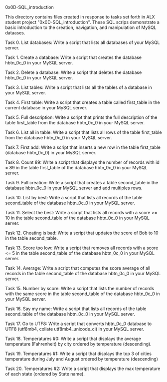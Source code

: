 0x0D-SQL_introduction

This directory contains files created in response to tasks set forth in ALX student project "0x0D-SQL_introduction". These SQL scrips demonstrate a basic introduction to the creation, navigation, and manipulation of MySQL dataases.

Task 0. List databases: Write a script that lists all databases of your MySQL server.

Task 1. Create a database: Write a script that creates the database hbtn_0c_0 in your MySQL server.

Task 2. Delete a database: Write a script that deletes the database hbtn_0c_0 in your MySQL server.

Task 3. List tables: Write a script that lists all the tables of a database in your MySQL server.

Task 4. First table: Write a script that creates a table called first_table in the current database in your MySQL server.

Task 5. Full description: Write a script that prints the full description of the table first_table from the database hbtn_0c_0 in your MySQL server.

Task 6. List all in table: Write a script that lists all rows of the table first_table from the database hbtn_0c_0 in your MySQL server.

Task 7. First add: Write a script that inserts a new row in the table first_table (database hbtn_0c_0) in your MySQL server.

Task 8. Count 89: Write a script that displays the number of records with id = 89 in the table first_table of the database hbtn_0c_0 in your MySQL server.

Task 9. Full creation: Write a script that creates a table second_table in the database hbtn_0c_0 in your MySQL server and add multiples rows.

Task 10. List by best: Write a script that lists all records of the table second_table of the database hbtn_0c_0 in your MySQL server.

Task 11. Select the best: Write a script that lists all records with a score >= 10 in the table second_table of the database hbtn_0c_0 in your MySQL server.

Task 12. Cheating is bad: Write a script that updates the score of Bob to 10 in the table second_table.

Task 13. Score too low: Write a script that removes all records with a score <= 5 in the table second_table of the database hbtn_0c_0 in your MySQL server.

Task 14. Average: Write a script that computes the score average of all records in the table second_table of the database hbtn_0c_0 in your MySQL server.

Task 15. Number by score: Write a script that lists the number of records with the same score in the table second_table of the database hbtn_0c_0 in your MySQL server.

Task 16. Say my name: Write a script that lists all records of the table second_table of the database hbtn_0c_0 in your MySQL server.

Task 17. Go to UTF8: Write a script that converts hbtn_0c_0 database to UTF8 (utf8mb4, collate utf8mb4_unicode_ci) in your MySQL server.

Task 18. Temperatures #0: Write a script that displays the average temperature (Fahrenheit) by city ordered by temperature (descending).

Task 19. Temperatures #1: Write a script that displays the top 3 of cities temperature during July and August ordered by temperature (descending)

Task 20. Temperatures #2: Write a script that displays the max temperature of each state (ordered by State name).
